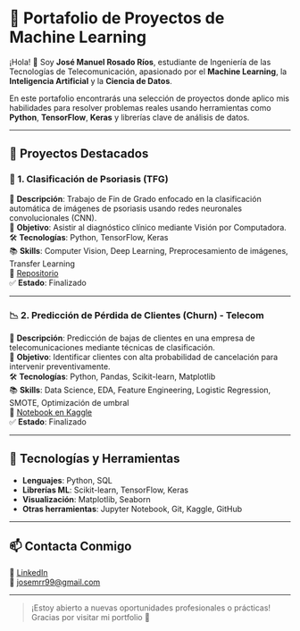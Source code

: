 # 📁 Portafolio de Proyectos de Machine Learning

¡Hola! 👋 Soy **José Manuel Rosado Ríos**, estudiante de Ingeniería de las Tecnologías de Telecomunicación, apasionado por el **Machine Learning**, la **Inteligencia Artificial** y la **Ciencia de Datos**.

En este portafolio encontrarás una selección de proyectos donde aplico mis habilidades para resolver problemas reales usando herramientas como **Python**, **TensorFlow**, **Keras** y librerías clave de análisis de datos.

---

## 🚀 Proyectos Destacados

### 🔬 1. Clasificación de Psoriasis (TFG)
📌 **Descripción**: Trabajo de Fin de Grado enfocado en la clasificación automática de imágenes de psoriasis usando redes neuronales convolucionales (CNN).  
🎯 **Objetivo**: Asistir al diagnóstico clínico mediante Visión por Computadora.  
🛠️ **Tecnologías**: Python, TensorFlow, Keras  
📚 **Skills**: Computer Vision, Deep Learning, Preprocesamiento de imágenes, Transfer Learning  
📁 [Repositorio](https://github.com/Josmanr3/TFG_Psoriasis)  
✅ **Estado**: Finalizado

---

### 📉 2. Predicción de Pérdida de Clientes (Churn) - Telecom
📌 **Descripción**: Predicción de bajas de clientes en una empresa de telecomunicaciones mediante técnicas de clasificación.  
🎯 **Objetivo**: Identificar clientes con alta probabilidad de cancelación para intervenir preventivamente.  
🛠️ **Tecnologías**: Python, Pandas, Scikit-learn, Matplotlib  
📚 **Skills**: Data Science, EDA, Feature Engineering, Logistic Regression, SMOTE, Optimización de umbral  
📓 [Notebook en Kaggle](https://www.kaggle.com/code/josemlearning/predicci-n-de-p-rdida-de-clientes-teleco/notebook)  
✅ **Estado**: Finalizado

---

## 🧰 Tecnologías y Herramientas

- **Lenguajes**: Python, SQL  
- **Librerías ML**: Scikit-learn, TensorFlow, Keras  
- **Visualización**: Matplotlib, Seaborn  
- **Otras herramientas**: Jupyter Notebook, Git, Kaggle, GitHub

---

## 📫 Contacta Conmigo

💼 [LinkedIn](https://www.linkedin.com/in/josemanuelrosado)  
📧 josemrr99@gmail.com

---
> ¡Estoy abierto a nuevas oportunidades profesionales o prácticas!
> Gracias por visitar mi portfolio 🚀


